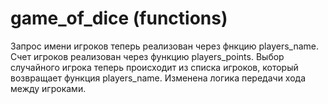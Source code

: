 # game_of_dice (functions)
Запрос имени игроков теперь реализован через фнкцию players_name.
Счет игроков реализован через функцию players_points.
Выбор случайного игрока теперь происходит из списка игроков, который возвращает функция players_name.
Изменена логика передачи хода между игроками.

